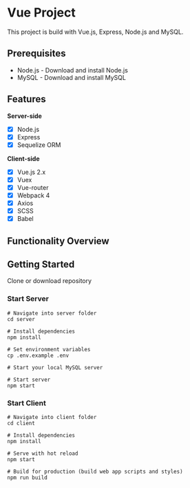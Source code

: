 # Vue Project
This project is build with Vue.js, Express, Node.js and MySQL.

## Prerequisites
  * Node.js - Download and install Node.js
  * MySQL - Download and install MySQL

## Features

**Server-side**
* [x] Node.js
* [x] Express
* [x] Sequelize ORM

**Client-side**
* [x] Vue.js 2.x
* [x] Vuex
* [x] Vue-router
* [x] Webpack 4
* [x] Axios
* [x] SCSS
* [x] Babel

## Functionality Overview


## Getting Started
Clone or download repository

### Start Server
```
# Navigate into server folder
cd server

# Install dependencies
npm install

# Set environment variables
cp .env.example .env

# Start your local MySQL server

# Start server
npm start

```


### Start Client
```
# Navigate into client folder
cd client

# Install dependencies
npm install

# Serve with hot reload
npm start

# Build for production (build web app scripts and styles)
npm run build

```